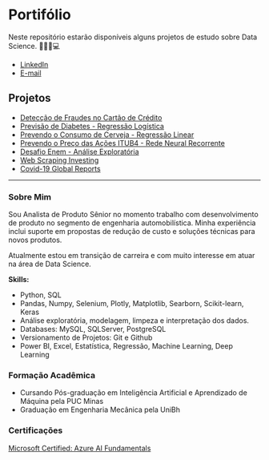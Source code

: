 # Portifólio

Neste repositório estarão disponíveis alguns projetos de estudo sobre Data Science. 🚀🧑‍💻💻


* [LinkedIn](https://www.linkedin.com/in/maison-henrique/)
* [E-mail](maisonhenrique@gmail.com)


## Projetos

* [Detecção de Fraudes no Cartão de Crédito](https://github.com/maisonhenrique/portifolio/tree/main/Deteccao_Fraudes_Cartoes_Credito)
* [Previsão de Diabetes - Regressão Logística](https://github.com/maisonhenrique/portifolio/tree/main/Prevendo_Diabetes_Regressao_Logistica)
* [Prevendo o Consumo de Cerveja - Regressão Linear](https://github.com/maisonhenrique/portifolio/tree/main/Prevendo_Consumo_de_Cerveja)
* [Prevendo o Preço das Ações ITUB4 - Rede Neural Recorrente](https://github.com/maisonhenrique/portifolio/tree/main/Prevendo_Preco_Acoes)
* [Desafio Enem - Análise Exploratória](https://github.com/maisonhenrique/portifolio/tree/main/Desafio_Enem_IDHM)
* [Web Scraping Investing](https://github.com/maisonhenrique/portifolio/tree/main/Web_Scraping_Investing)
* [Covid-19 Global Reports](https://github.com/maisonhenrique/portifolio/tree/main/Covid19_Global_Reports)

----

### Sobre Mim

Sou Analista de Produto Sênior no momento trabalho com desenvolvimento de produto no segmento de engenharia automobilística. 
Minha experiência inclui suporte em propostas de redução de custo e soluções técnicas para novos produtos.

Atualmente estou em transição de carreira e com muito interesse em atuar na área de Data Science.

**Skills:**
* Python, SQL
* Pandas, Numpy, Selenium, Plotly, Matplotlib, Searborn, Scikit-learn, Keras
* Análise exploratória, modelagem, limpeza e interpretação dos dados.
* Databases: MySQL, SQLServer, PostgreSQL
* Versionamento de Projetos: Git e Github
* Power BI, Excel, Estatística, Regressão, Machine Learning, Deep Learning


### Formação Acadêmica

* Cursando Pós-graduação em Inteligência Artificial e Aprendizado de Máquina pela PUC Minas
* Graduação em Engenharia Mecânica pela UniBh


### Certificações

[Microsoft Certified: Azure AI Fundamentals](https://www.credly.com/badges/1cd62a55-522e-4c72-b491-2100d1be0d3d?source=linked_in_profile)
